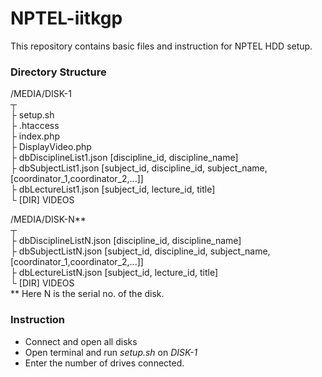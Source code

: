 # NPTEL-iitkgp
This repository contains basic files and instruction for NPTEL HDD setup.

### Directory Structure  
/MEDIA/DISK-1  
 ┬  
 ├ setup.sh  
 ├ .htaccess  
 ├ index.php  
 ├ DisplayVideo.php  
 ├ dbDisciplineList1.json [discipline_id, discipline_name]  
 ├ dbSubjectList1.json [subject_id, discipline_id, subject_name, [coordinator_1,coordinator_2,...]]  
 ├ dbLectureList1.json [subject_id, lecture_id, title]  
 └ [DIR] VIDEOS  
  
/MEDIA/DISK-N\*\*  
 ┬  
 ├ dbDisciplineListN.json [discipline_id, discipline_name]  
 ├ dbSubjectListN.json [subject_id, discipline_id, subject_name, [coordinator_1,coordinator_2,...]]  
 ├ dbLectureListN.json [subject_id, lecture_id, title]  
 └ [DIR] VIDEOS  
 \*\* Here N is the serial no. of the disk.  
 
### Instruction
- Connect and open all disks
- Open terminal and run *setup.sh* on *DISK-1*
- Enter the number of drives connected.
